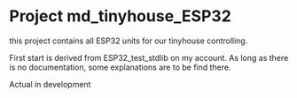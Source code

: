 # Project md_tinyhouse_ESP32
this project contains all ESP32 units for our tinyhouse controlling.

First start is derived from ESP32_test_stdlib on my account.
As long as there is no documentation, some explanations are to be find there.

Actual in development